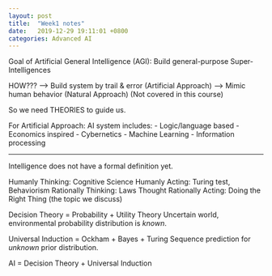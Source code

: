 ```yaml
---
layout: post
title:  "Week1 notes"
date:   2019-12-29 19:11:01 +0800
categories: Advanced AI
---
```


Goal of Artificial General Intelligence (AGI):
Build general-purpose Super-Intelligences

HOW???
--> Build system by trail & error (Artificial Approach)
--> Mimic human behavior (Natural Approach) (Not covered in this course)

So we need THEORIES to guide us.

For Artificial Approach:
AI system includes:
	- Logic/language based
	- Economics inspired
	- Cybernetics
	- Machine Learning
	- Information processing

----------------------------------------------------

Intelligence does not have a formal definition yet.

Humanly Thinking: 		Cognitive Science
Humanly Acting:			Turing test, Behaviorism
Rationally Thinking:	Laws Thought
Rationally Acting:		Doing the Right Thing (the topic we discuss)


Decision Theory = Probability + Utility Theory
Uncertain world, environmental probability distribution is $\textit{known}$.

Universal Induction = Ockham + Bayes + Turing
Sequence prediction for $\textit{unknown}$ prior distribution.

AI = Decision Theory + Universal Induction